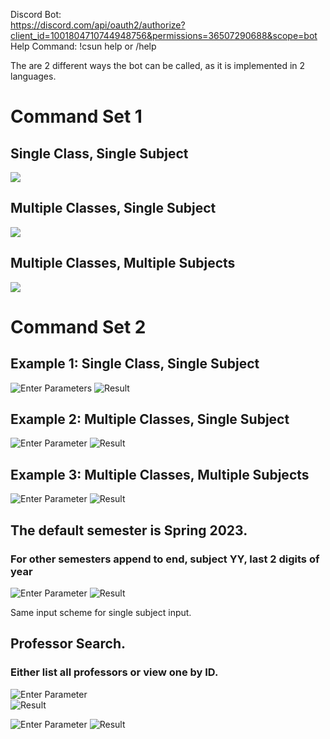 
Discord Bot:\
https://discord.com/api/oauth2/authorize?client_id=1001804710744948756&permissions=36507290688&scope=bot \
Help Command: !csun help or /help

The are 2 different ways the bot can be called, as it is implemented in 2 languages.

# Command Set 1

## Single Class, Single Subject
![](imgs/py_single_class.png)

## Multiple Classes, Single Subject
![](imgs/py_multi_class.png)

## Multiple Classes, Multiple Subjects
![](imgs/py_multi_subject_multi_class.png)


# Command Set 2 

## Example 1: Single Class, Single Subject

![Enter Parameters](imgs/ent_parms.png)
![Result](imgs/result.png)

## Example 2: Multiple Classes, Single Subject

![Enter Parameter](imgs/multi-class_input.png)
![Result](imgs/multi-class_ouput.png)

## Example 3: Multiple Classes, Multiple Subjects

![Enter Parameter](imgs/multi_subject_input.png)
![Result](imgs/multi_subject_output.png)

## The default semester is Spring 2023. 
### For other semesters append to end, subject YY, last 2 digits of year

![Enter Parameter](imgs/multi_diff_semester_input.png)
![Result](imgs/multi_diff_semester_output.png)

Same input scheme for single subject input.


## Professor Search. 
### Either list all professors or view one by ID.

![Enter Parameter](imgs/prof_search_input.png) \
![Result](imgs/prof_search_output.png)


![Enter Parameter](imgs/prof_search_input1.png)
![Result](imgs/prof_search_output1.png)
